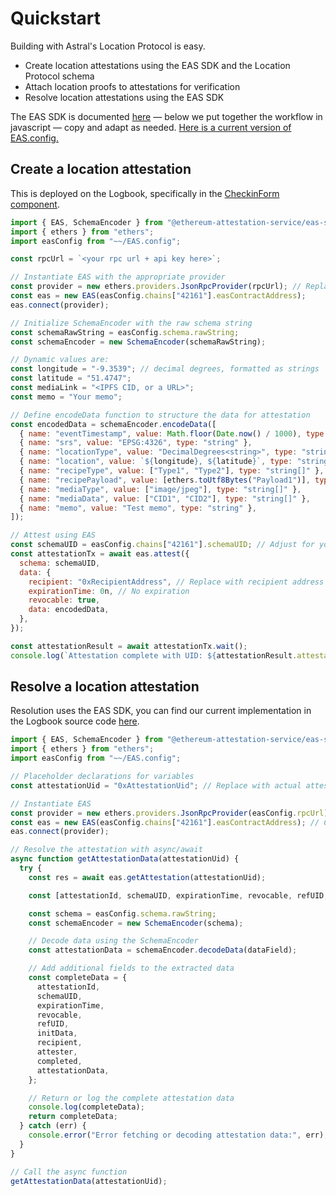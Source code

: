 # Quickstart

Building with Astral's Location Protocol is easy.

- Create location attestations using the EAS SDK and the Location Protocol schema
- Attach location proofs to attestations for verification
- Resolve location attestations using the EAS SDK

The EAS SDK is documented [here](https://docs.attest.org/docs/welcome) — below we put together the workflow in javascript — copy and adapt as needed. [Here is a current version of EAS.config.](https://github.com/AstralProtocol/logbook/blob/main/packages/nextjs/EAS.config.ts)

## Create a location attestation

This is deployed on the Logbook, specifically in the [CheckinForm component](https://github.com/AstralProtocol/logbook/blob/main/packages/nextjs/components/CheckinForm.tsx).

```javascript
import { EAS, SchemaEncoder } from "@ethereum-attestation-service/eas-sdk";
import { ethers } from "ethers";
import easConfig from "~~/EAS.config";

const rpcUrl = `<your rpc url + api key here>`;

// Instantiate EAS with the appropriate provider
const provider = new ethers.providers.JsonRpcProvider(rpcUrl); // Replace with your RPC URL
const eas = new EAS(easConfig.chains["42161"].easContractAddress);
eas.connect(provider);

// Initialize SchemaEncoder with the raw schema string
const schemaRawString = easConfig.schema.rawString;
const schemaEncoder = new SchemaEncoder(schemaRawString);

// Dynamic values are:
const longitude = "-9.3539"; // decimal degrees, formatted as strings
const latitude = "51.4747";
const mediaLink = "<IPFS CID, or a URL>";
const memo = "Your memo";

// Define encodeData function to structure the data for attestation
const encodedData = schemaEncoder.encodeData([
  { name: "eventTimestamp", value: Math.floor(Date.now() / 1000), type: "uint256" },
  { name: "srs", value: "EPSG:4326", type: "string" },
  { name: "locationType", value: "DecimalDegrees<string>", type: "string" },
  { name: "location", value: `${longitude}, ${latitude}`, type: "string" },
  { name: "recipeType", value: ["Type1", "Type2"], type: "string[]" },
  { name: "recipePayload", value: [ethers.toUtf8Bytes("Payload1")], type: "bytes[]" },
  { name: "mediaType", value: ["image/jpeg"], type: "string[]" },
  { name: "mediaData", value: ["CID1", "CID2"], type: "string[]" },
  { name: "memo", value: "Test memo", type: "string" },
]);

// Attest using EAS
const schemaUID = easConfig.chains["42161"].schemaUID; // Adjust for your chain ID
const attestationTx = await eas.attest({
  schema: schemaUID,
  data: {
    recipient: "0xRecipientAddress", // Replace with recipient address
    expirationTime: 0n, // No expiration
    revocable: true,
    data: encodedData,
  },
});

const attestationResult = await attestationTx.wait();
console.log(`Attestation complete with UID: ${attestationResult.attestationUID}`);
```

## Resolve a location attestation

Resolution uses the EAS SDK, you can find our current implementation in the Logbook source code [here](https://github.com/AstralProtocol/logbook/blob/main/packages/nextjs/app/attestation/%5B%5B...slug%5D%5D/page.tsx).

```javascript
import { EAS, SchemaEncoder } from "@ethereum-attestation-service/eas-sdk";
import { ethers } from "ethers";
import easConfig from "~~/EAS.config";

// Placeholder declarations for variables
const attestationUid = "0xAttestationUid"; // Replace with actual attestation UID

// Instantiate EAS
const provider = new ethers.providers.JsonRpcProvider(easConfig.rpcUrl); // Replace with your RPC URL
const eas = new EAS(easConfig.chains["42161"].easContractAddress); // Chain ID must be where the attestation is registered!
eas.connect(provider);

// Resolve the attestation with async/await
async function getAttestationData(attestationUid) {
  try {
    const res = await eas.getAttestation(attestationUid);

    const [attestationId, schemaUID, expirationTime, revocable, refUID, initData, recipient, attester, completed, dataField] = res; // Destructure response

    const schema = easConfig.schema.rawString;
    const schemaEncoder = new SchemaEncoder(schema);

    // Decode data using the SchemaEncoder
    const attestationData = schemaEncoder.decodeData(dataField);

    // Add additional fields to the extracted data
    const completeData = {
      attestationId,
      schemaUID,
      expirationTime,
      revocable,
      refUID,
      initData,
      recipient,
      attester,
      completed,
      attestationData,
    };

    // Return or log the complete attestation data
    console.log(completeData);
    return completeData;
  } catch (err) {
    console.error("Error fetching or decoding attestation data:", err);
  }
}

// Call the async function
getAttestationData(attestationUid);
```

